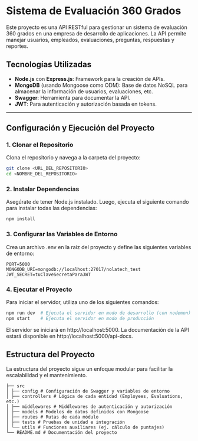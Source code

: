 # Sistema de Evaluación 360 Grados

Este proyecto es una API RESTful para gestionar un sistema de evaluación 360 grados en una empresa de desarrollo de aplicaciones. La API permite manejar usuarios, empleados, evaluaciones, preguntas, respuestas y reportes.

## Tecnologías Utilizadas

- **Node.js** con **Express.js**: Framework para la creación de APIs.
- **MongoDB** (usando Mongoose como ODM): Base de datos NoSQL para almacenar la información de usuarios, evaluaciones, etc.
- **Swagger**: Herramienta para documentar la API.
- **JWT**: Para autenticación y autorización basada en tokens.

---

## Configuración y Ejecución del Proyecto

### 1. Clonar el Repositorio

Clona el repositorio y navega a la carpeta del proyecto:

```bash
git clone <URL_DEL_REPOSITORIO>
cd <NOMBRE_DEL_REPOSITORIO>
```

### 2. Instalar Dependencias

Asegúrate de tener Node.js instalado. Luego, ejecuta el siguiente comando para instalar todas las dependencias:

```bash
npm install
```

### 3. Configurar las Variables de Entorno

Crea un archivo .env en la raíz del proyecto y define las siguientes variables de entorno:

```env
PORT=5000
MONGODB_URI=mongodb://localhost:27017/nolatech_test
JWT_SECRET=tuClaveSecretaParaJWT
```

### 4. Ejecutar el Proyecto

Para iniciar el servidor, utiliza uno de los siguientes comandos:

```bash
npm run dev  # Ejecuta el servidor en modo de desarrollo (con nodemon)
npm start    # Ejecuta el servidor en modo de producción
```

El servidor se iniciará en http://localhost:5000. La documentación de la API estará disponible en http://localhost:5000/api-docs.

## Estructura del Proyecto

La estructura del proyecto sigue un enfoque modular para facilitar la escalabilidad y el mantenimiento.

```
├── src
│ ├── config # Configuración de Swagger y variables de entorno
│ ├── controllers # Lógica de cada entidad (Employees, Evaluations, etc.)
│ ├── middlewares # Middlewares de autenticación y autorización
│ ├── models # Modelos de datos definidos con Mongoose
│ ├── routes # Rutas de cada módulo
│ ├── tests # Pruebas de unidad e integración
│ └── utils # Funciones auxiliares (ej. cálculo de puntajes)
└── README.md # Documentación del proyecto
```
